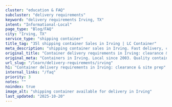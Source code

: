 ```yaml
---
cluster: "education & FAQ"
subcluster: "delivery requirements"
keyword: "delivery requirements Irving, TX"
intent: "Informational-Local"
page_type: "Blog/FAQ"
city: "Irving, TX"
service_type: "shipping container"
title_tag: "35l shipping container Sales in Irving | LC Container"
meta_description: "shipping container sales in Irving. Fast delivery, competitive pricing. Serving delivery requirements area. Quote ID: VUS. Call (214) 524-4168 for your free quote today."
original_title: "Container delivery requirements in Irving: clearance & site prep | LC Container"
original_meta: "Containers in Irving. Local since 2003. Quality containers. Fast delivery. Get your free quote — call (214) 524-4168 today. LC Container — your trusted DFW c..."
url_slug: "/learn/delivery-requirements/irving"
h1: "Container delivery requirements in Irving: clearance & site prep"
internal_links: "/faq"
priority: 3
notes: ""
noindex: true
image_alt: "shipping container available for delivery in Irving"
last_updated: "2025-10-20"
---
```


<!-- TODO: Add unique city/inventory copy, images, and internal links here. -->

